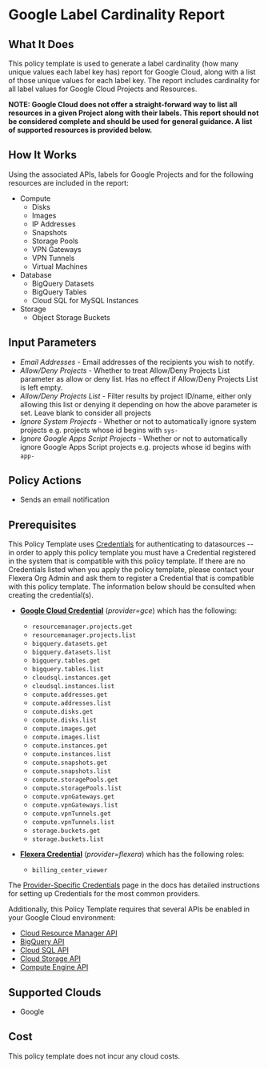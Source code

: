 # Google Label Cardinality Report

## What It Does

This policy template is used to generate a label cardinality (how many unique values each label key has) report for Google Cloud, along with a list of those unique values for each label key. The report includes cardinality for all label values for Google Cloud Projects and Resources.

__NOTE: Google Cloud does not offer a straight-forward way to list all resources in a given Project along with their labels. This report should not be considered complete and should be used for general guidance. A list of supported resources is provided below.__

## How It Works

Using the associated APIs, labels for Google Projects and for the following resources are included in the report:

- Compute
  - Disks
  - Images
  - IP Addresses
  - Snapshots
  - Storage Pools
  - VPN Gateways
  - VPN Tunnels
  - Virtual Machines
- Database
  - BigQuery Datasets
  - BigQuery Tables
  - Cloud SQL for MySQL Instances
- Storage
  - Object Storage Buckets

## Input Parameters

- *Email Addresses* - Email addresses of the recipients you wish to notify.
- *Allow/Deny Projects* - Whether to treat Allow/Deny Projects List parameter as allow or deny list. Has no effect if Allow/Deny Projects List is left empty.
- *Allow/Deny Projects List* - Filter results by project ID/name, either only allowing this list or denying it depending on how the above parameter is set. Leave blank to consider all projects
- *Ignore System Projects* - Whether or not to automatically ignore system projects e.g. projects whose id begins with `sys-`
- *Ignore Google Apps Script Projects* - Whether or not to automatically ignore Google Apps Script projects e.g. projects whose id begins with `app-`

## Policy Actions

- Sends an email notification

## Prerequisites

This Policy Template uses [Credentials](https://docs.flexera.com/flexera/EN/Automation/ManagingCredentialsExternal.htm) for authenticating to datasources -- in order to apply this policy template you must have a Credential registered in the system that is compatible with this policy template. If there are no Credentials listed when you apply the policy template, please contact your Flexera Org Admin and ask them to register a Credential that is compatible with this policy template. The information below should be consulted when creating the credential(s).

- [**Google Cloud Credential**](https://docs.flexera.com/flexera/EN/Automation/ProviderCredentials.htm#automationadmin_4083446696_1121577) (*provider=gce*) which has the following:
  - `resourcemanager.projects.get`
  - `resourcemanager.projects.list`
  - `bigquery.datasets.get`
  - `bigquery.datasets.list`
  - `bigquery.tables.get`
  - `bigquery.tables.list`
  - `cloudsql.instances.get`
  - `cloudsql.instances.list`
  - `compute.addresses.get`
  - `compute.addresses.list`
  - `compute.disks.get`
  - `compute.disks.list`
  - `compute.images.get`
  - `compute.images.list`
  - `compute.instances.get`
  - `compute.instances.list`
  - `compute.snapshots.get`
  - `compute.snapshots.list`
  - `compute.storagePools.get`
  - `compute.storagePools.list`
  - `compute.vpnGateways.get`
  - `compute.vpnGateways.list`
  - `compute.vpnTunnels.get`
  - `compute.vpnTunnels.list`
  - `storage.buckets.get`
  - `storage.buckets.list`

- [**Flexera Credential**](https://docs.flexera.com/flexera/EN/Automation/ProviderCredentials.htm) (*provider=flexera*) which has the following roles:
  - `billing_center_viewer`

The [Provider-Specific Credentials](https://docs.flexera.com/flexera/EN/Automation/ProviderCredentials.htm) page in the docs has detailed instructions for setting up Credentials for the most common providers.

Additionally, this Policy Template requires that several APIs be enabled in your Google Cloud environment:

- [Cloud Resource Manager API](https://console.cloud.google.com/flows/enableapi?apiid=cloudresourcemanager.googleapis.com)
- [BigQuery API](https://console.cloud.google.com/flows/enableapi?apiid=bigquery.googleapis.com)
- [Cloud SQL API](https://console.cloud.google.com/flows/enableapi?apiid=sqladmin.googleapis.com)
- [Cloud Storage API](https://console.cloud.google.com/flows/enableapi?apiid=storage.googleapis.com)
- [Compute Engine API](https://console.cloud.google.com/flows/enableapi?apiid=compute.googleapis.com)

## Supported Clouds

- Google

## Cost

This policy template does not incur any cloud costs.
